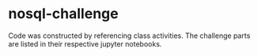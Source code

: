 # nosql-challenge
Code was constructed by referencing class activities. The challenge parts are listed in their respective jupyter notebooks.
